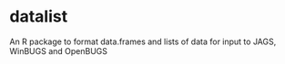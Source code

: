 datalist
========

An R package to format data.frames and lists of data for input to JAGS, WinBUGS and OpenBUGS
